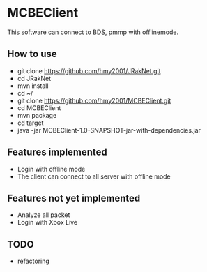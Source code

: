 # MCBEClient

This software can connect to BDS, pmmp with offlinemode.

## How to use
* git clone https://github.com/hmy2001/JRakNet.git
* cd JRakNet
* mvn install
* cd ~/
* git clone https://github.com/hmy2001/MCBEClient.git
* cd MCBEClient
* mvn package
* cd target
* java -jar MCBEClient-1.0-SNAPSHOT-jar-with-dependencies.jar

## Features implemented
* Login with offline mode
* The client can connect to all server with offline mode

## Features not yet implemented
* Analyze all packet
* Login with Xbox Live

## TODO
* refactoring